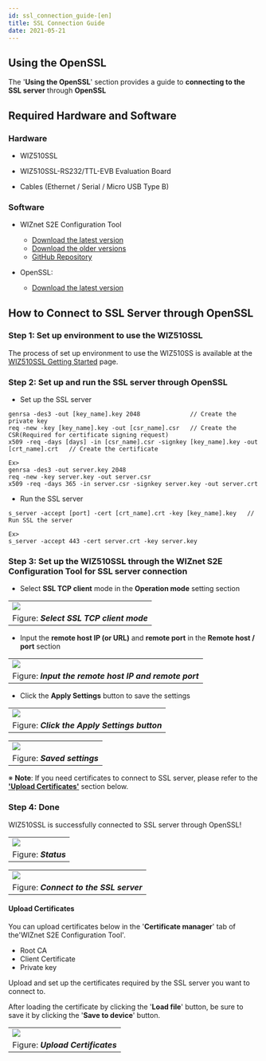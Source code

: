 ```yaml
---
id: ssl_connection_guide-[en]
title: SSL Connection Guide
date: 2021-05-21
---
```


## Using the OpenSSL

The '**Using the OpenSSL**' section provides a guide to **connecting to the SSL server** through **OpenSSL**


## Required Hardware and Software


### Hardware

  - WIZ510SSL

  - WIZ510SSL-RS232/TTL-EVB Evaluation Board

  - Cables (Ethernet / Serial / Micro USB Type B)



### Software

  - WIZnet S2E Configuration Tool
	- [Download the latest version](https://github.com/Wiznet/WIZnet-S2E-Tool-GUI/releases/tag/v1.4.0)
    - [Download the older versions](https://github.com/Wiznet/WIZnet-S2E-Tool-GUI/releases)
    - [GitHub Repository](https://github.com/Wiznet/WIZnet-S2E-Tool-GUI)

  - OpenSSL:
	- [Download the latest version](https://slproweb.com/products/Win32OpenSSL.html)



## How to Connect to SSL Server through OpenSSL

### Step 1: Set up environment to use the WIZ510SSL

The process of set up environment to use the WIZ510SS is available at the [WIZ510SSL Getting Started](Getting_Started-[EN]) page.



### Step 2: Set up and run the SSL server through OpenSSL

  - Set up the SSL server

```
genrsa -des3 -out [key_name].key 2048              // Create the private key
req -new -key [key_name].key -out [csr_name].csr   // Create the CSR(Required for certificate signing request)
x509 -req -days [days] -in [csr_name].csr -signkey [key_name].key -out [crt_name].crt   // Create the certificate

Ex>
genrsa -des3 -out server.key 2048
req -new -key server.key -out server.csr
x509 -req -days 365 -in server.csr -signkey server.key -out server.crt
```

  - Run the SSL server

```
s_server -accept [port] -cert [crt_name].crt -key [key_name].key   // Run SSL the server

Ex>
s_server -accept 443 -cert server.crt -key server.key
```

### Step 3: Set up the WIZ510SSL through the WIZnet S2E Configuration Tool for SSL server connection

  - Select **SSL TCP client** mode in the **Operation mode** setting section

|                                                               |
| --------------------------------------------------------------|
| ![](/img/products/wiz510ssl/ssl_connection_guide/select_ssl_tcp_client_mode.png) |
| Figure: ***Select SSL TCP client mode***                      |

  - Input the **remote host IP (or URL)** and **remote port** in the **Remote host / port** section

|                                                                             |
| ----------------------------------------------------------------------------|
| ![](/img/products/wiz510ssl/ssl_connection_guide/input_the_remote_host_ip_and_remote_port.png) |
| Figure: ***Input the remote host IP and remote port***                      |

  - Click the **Apply Settings** button to save the settings

|                                                        			 |
| -------------------------------------------------------------------|
| ![](/img/products/wiz510ssl/ssl_connection_guide/click_the_apply_settings_button.png) |
| Figure: ***Click the Apply Settings button***                      |

|                                                        			 |
| -------------------------------------------------------------------|
| ![](/img/products/wiz510ssl/ssl_connection_guide/saved_settings.png) |
| Figure: ***Saved settings***

※ **Note**: If you need certificates to connect to SSL server, please refer to the [**'Upload Certificates'**](#upload_certificates) section below.

### Step 4: Done

WIZ510SSL is successfully connected to SSL server through OpenSSL!

|                                           |
| ------------------------------------------|
| ![](/img/products/wiz510ssl/ssl_connection_guide/status.png) |
| Figure: ***Status***                      |

|                                                              |
| -------------------------------------------------------------|
| ![](/img/products/wiz510ssl/ssl_connection_guide/connect_to_the_ssl_server.png) |
| Figure: ***Connect to the SSL server***                      |


#### Upload Certificates

You can upload certificates below in the '**Certificate manager**' tab of the'WIZnet S2E Configuration Tool'.
  - Root CA
  - Client Certificate
  - Private key

Upload and set up the certificates required by the SSL server you want to connect to.

After loading the certificate by clicking the '**Load file**' button, be sure to save it by clicking the '**Save to device**' button.

|                                                        |
| -------------------------------------------------------|
| ![](/img/products/wiz510ssl/ssl_connection_guide/upload_certificates.png) |
| Figure: ***Upload Certificates***                      |